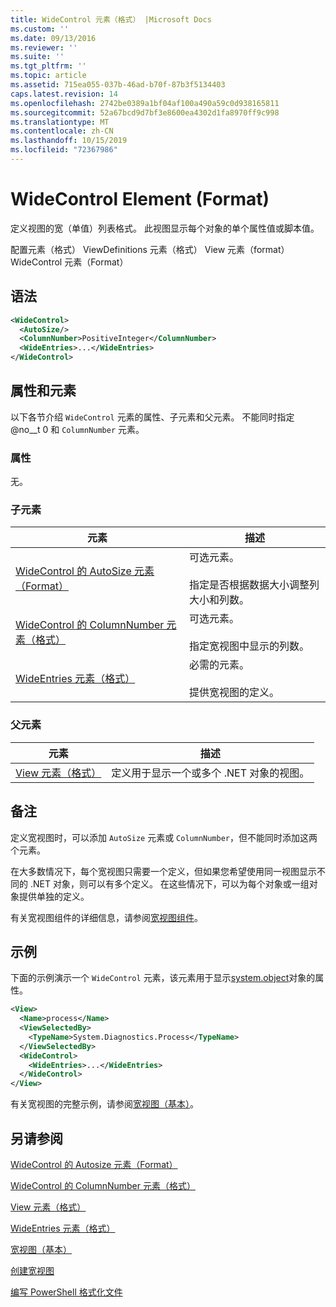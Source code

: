 ```yaml
---
title: WideControl 元素（格式） |Microsoft Docs
ms.custom: ''
ms.date: 09/13/2016
ms.reviewer: ''
ms.suite: ''
ms.tgt_pltfrm: ''
ms.topic: article
ms.assetid: 715ea055-037b-46ad-b70f-87b3f5134403
caps.latest.revision: 14
ms.openlocfilehash: 2742be0389a1bf04af100a490a59c0d938165811
ms.sourcegitcommit: 52a67bcd9d7bf3e8600ea4302d1fa8970ff9c998
ms.translationtype: MT
ms.contentlocale: zh-CN
ms.lasthandoff: 10/15/2019
ms.locfileid: "72367986"
---
```

# <a name="widecontrol-element-format"></a>WideControl Element (Format)

定义视图的宽（单值）列表格式。 此视图显示每个对象的单个属性值或脚本值。

配置元素（格式） ViewDefinitions 元素（格式） View 元素（format） WideControl 元素（Format）

## <a name="syntax"></a>语法

```xml
<WideControl>
  <AutoSize/>
  <ColumnNumber>PositiveInteger</ColumnNumber>
  <WideEntries>...</WideEntries>
</WideControl>
```

## <a name="attributes-and-elements"></a>属性和元素

以下各节介绍 `WideControl` 元素的属性、子元素和父元素。 不能同时指定 @no__t 0 和 `ColumnNumber` 元素。

### <a name="attributes"></a>属性

无。

### <a name="child-elements"></a>子元素

|元素|描述|
|-------------|-----------------|
|[WideControl 的 AutoSize 元素（Format）](./autosize-element-for-widecontrol-format.md)|可选元素。<br /><br /> 指定是否根据数据大小调整列大小和列数。|
|[WideControl 的 ColumnNumber 元素（格式）](./columnnumber-element-for-widecontrol-format.md)|可选元素。<br /><br /> 指定宽视图中显示的列数。|
|[WideEntries 元素（格式）](./wideentries-element-for-widecontrol-format.md)|必需的元素。<br /><br /> 提供宽视图的定义。|

### <a name="parent-elements"></a>父元素

|元素|描述|
|-------------|-----------------|
|[View 元素（格式）](./view-element-format.md)|定义用于显示一个或多个 .NET 对象的视图。|

## <a name="remarks"></a>备注

定义宽视图时，可以添加 `AutoSize` 元素或 `ColumnNumber`，但不能同时添加这两个元素。

在大多数情况下，每个宽视图只需要一个定义，但如果您希望使用同一视图显示不同的 .NET 对象，则可以有多个定义。 在这些情况下，可以为每个对象或一组对象提供单独的定义。

有关宽视图组件的详细信息，请参阅[宽视图组件](./creating-a-wide-view.md)。

## <a name="example"></a>示例

下面的示例演示一个 `WideControl` 元素，该元素用于显示[system.object](/dotnet/api/System.Diagnostics.Process)对象的属性。

```xml
<View>
  <Name>process</Name>
  <ViewSelectedBy>
    <TypeName>System.Diagnostics.Process</TypeName>
  </ViewSelectedBy>
  <WideControl>
    <WideEntries>...</WideEntries>
  </WideControl>
</View>
```

有关宽视图的完整示例，请参阅[宽视图（基本）](./wide-view-basic.md)。

## <a name="see-also"></a>另请参阅

[WideControl 的 Autosize 元素（Format）](./autosize-element-for-widecontrol-format.md)

[WideControl 的 ColumnNumber 元素（格式）](./columnnumber-element-for-widecontrol-format.md)

[View 元素（格式）](./view-element-format.md)

[WideEntries 元素（格式）](./wideentries-element-for-widecontrol-format.md)

[宽视图（基本）](./wide-view-basic.md)

[创建宽视图](./creating-a-wide-view.md)

[编写 PowerShell 格式化文件](./writing-a-powershell-formatting-file.md)
